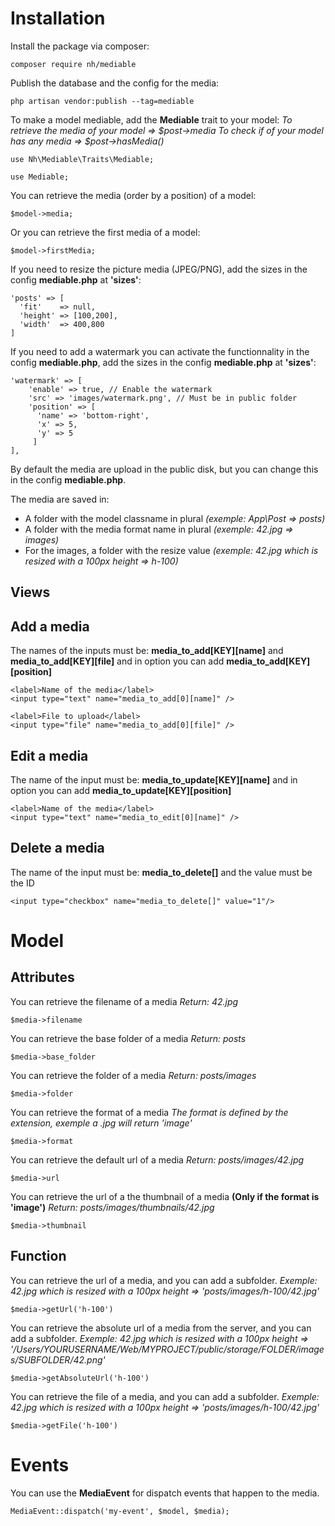 # Installation

Install the package via composer:

```
composer require nh/mediable
```

Publish the database and the config for the media:

```
php artisan vendor:publish --tag=mediable
```

To make a model mediable, add the **Mediable** trait to your model:
*To retrieve the media of your model => $post->media*
*To check if of your model has any media => $post->hasMedia()*

```
use Nh\Mediable\Traits\Mediable;

use Mediable;
```

You can retrieve the media (order by a position) of a model:

```
$model->media;
```

Or you can retrieve the first media of a model:

```
$model->firstMedia;
```

If you need to resize the picture media (JPEG/PNG), add the sizes in the config **mediable.php** at **'sizes'**:

```
'posts' => [
  'fit'    => null,
  'height' => [100,200],
  'width'  => 400,800
]
```

If you need to add a watermark you can activate the functionnality in the config **mediable.php**, add the sizes in the config **mediable.php** at **'sizes'**:

```
'watermark' => [
    'enable' => true, // Enable the watermark
    'src' => 'images/watermark.png', // Must be in public folder
    'position' => [
      'name' => 'bottom-right',
      'x' => 5,
      'y' => 5
     ]
],
```

By default the media are upload in the public disk, but you can change this in the config **mediable.php**.

The media are saved in:
- A folder with the model classname in plural *(exemple: App\Post => posts)*
- A folder with the media format name in plural *(exemple: 42.jpg => images)*
- For the images, a folder with the resize value *(exemple: 42.jpg which is resized with a 100px height => h-100)*




## Views

## Add a media

The names of the inputs must be: **media_to_add[KEY][name]** and **media_to_add[KEY][file]** and in option you can add **media_to_add[KEY][position]**

```
<label>Name of the media</label>
<input type="text" name="media_to_add[0][name]" />

<label>File to upload</label>
<input type="file" name="media_to_add[0][file]" />
```

## Edit a media

The name of the input must be: **media_to_update[KEY][name]** and in option you can add **media_to_update[KEY][position]**

```
<label>Name of the media</label>
<input type="text" name="media_to_edit[0][name]" />
```

## Delete a media

The name of the input must be: **media_to_delete[]** and the value must be the ID

```
<input type="checkbox" name="media_to_delete[]" value="1"/>
```

# Model

## Attributes

You can retrieve the filename of a media
*Return: 42.jpg*

```
$media->filename
```

You can retrieve the base folder of a media
*Return: posts*

```
$media->base_folder
```

You can retrieve the folder of a media
*Return: posts/images*

```
$media->folder
```

You can retrieve the format of a media
*The format is defined by the extension, exemple a .jpg will return 'image'*

```
$media->format
```

You can retrieve the default url of a media
*Return: posts/images/42.jpg*

```
$media->url
```

You can retrieve the url of a the thumbnail of a media **(Only if the format is 'image')**
*Return: posts/images/thumbnails/42.jpg*

```
$media->thumbnail
```

## Function

You can retrieve the url of a media, and you can add a subfolder.
*Exemple: 42.jpg which is resized with a 100px height => 'posts/images/h-100/42.jpg'*

```
$media->getUrl('h-100')
```

You can retrieve the absolute url of a media from the server, and you can add a subfolder.
*Exemple: 42.jpg which is resized with a 100px height => '/Users/YOURUSERNAME/Web/MYPROJECT/public/storage/FOLDER/images/SUBFOLDER/42.png'*

```
$media->getAbsoluteUrl('h-100')
```

You can retrieve the file of a media, and you can add a subfolder.
*Exemple: 42.jpg which is resized with a 100px height => 'posts/images/h-100/42.jpg'*

```
$media->getFile('h-100')
```

# Events

You can use the **MediaEvent** for dispatch events that happen to the media.

```
MediaEvent::dispatch('my-event', $model, $media);
```
